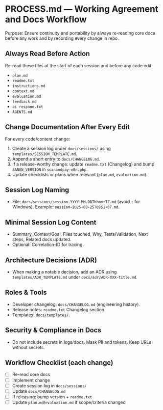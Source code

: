 # PROCESS.md — Working Agreement and Docs Workflow

Purpose: Ensure continuity and portability by always re-reading core docs before any work and by recording every change in repo.

## Always Read Before Action
Re-read these files at the start of each session and before any code edit:
- `plan.md`
- `readme.txt`
- `instructions.md`
- `context.md`
- `evaluation.md`
- `feedback.md`
- `ai respone.txt`
- `AGENTS.md`

## Change Documentation After Every Edit
For every code/content change:
1) Create a session log under `docs/sessions/` using `templates/SESSION_TEMPLATE.md`.
2) Append a short entry to `docs/CHANGELOG.md`.
3) If a release-worthy change: update `readme.txt` (Changelog) and bump `SAN8N_VERSION` in `scanandpay-n8n.php`.
4) Update checklists or plans when relevant (`plan.md`, `evaluation.md`).

## Session Log Naming
- File: `docs/sessions/session-YYYY-MM-DDThhmm+TZ.md` (avoid `:` for Windows). Example: `session-2025-08-25T0951+07.md`.

## Minimal Session Log Content
- Summary, Context/Goal, Files touched, Why, Tests/Validation, Next steps, Related docs updated.
- Optional: Correlation-ID for tracing.

## Architecture Decisions (ADR)
- When making a notable decision, add an ADR using `templates/ADR_TEMPLATE.md` under `docs/adr/ADR-XXX-title.md`.

## Roles & Tools
- Developer changelog: `docs/CHANGELOG.md` (engineering history).
- Release notes: `readme.txt` Changelog section.
- Templates: `docs/templates/`.

## Security & Compliance in Docs
- Do not include secrets in logs/docs. Mask PII and tokens. Keep URLs without secrets.

## Workflow Checklist (each change)
- [ ] Re-read core docs
- [ ] Implement change
- [ ] Create session log in `docs/sessions/`
- [ ] Update `docs/CHANGELOG.md`
- [ ] If releasing: bump version + `readme.txt`
- [ ] Update `plan.md`/`evaluation.md` if scope/criteria changed
